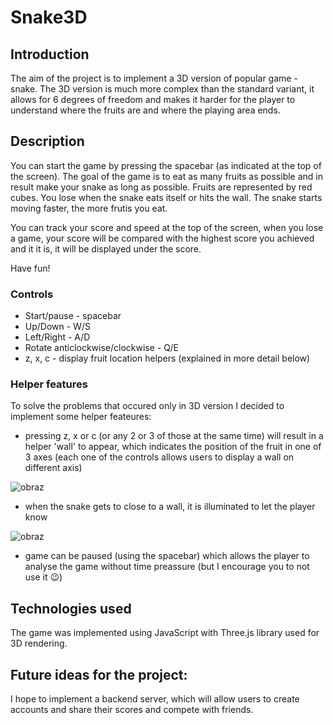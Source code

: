 # Snake3D

## Introduction

The aim of the project is to implement a 3D version of popular game - snake. The 3D version is much more complex than the standard variant,
it allows for 6 degrees of freedom and makes it harder for the player to understand where the fruits are and where the playing area ends.

## Description

You can start the game by pressing the spacebar (as indicated at the top of the screen).
The goal of the game is to eat as many fruits as possible and in result make your snake as long as possible. Fruits are represented by red cubes.
You lose when the snake eats itself or hits the wall. The snake starts moving faster, the more frutis you eat.

You can track your score and speed at the top of the screen, when you lose a game, your score will be compared with the highest score you achieved and
it it is, it will be displayed under the score.

Have fun!

### Controls
- Start/pause - spacebar
- Up/Down - W/S
- Left/Right - A/D
- Rotate anticlockwise/clockwise - Q/E
- z, x, c - display fruit location helpers (explained in more detail below)

### Helper features
To solve the problems that occured only in 3D version I decided to implement some helper feateures:

- pressing z, x or c (or any 2 or 3 of those at the same time) will result in a helper 'wall' to appear,
which indicates the position of the fruit in one of 3 axes (each one of the controls allows users to display a wall on different axis)

![obraz](https://user-images.githubusercontent.com/90579181/225307297-11a6fcdd-520b-4684-89ad-fb8ed813b600.png)


- when the snake gets to close to a wall, it is illuminated to let the player know

![obraz](https://user-images.githubusercontent.com/90579181/225307419-cccd265d-62db-416c-a087-756d90834969.png)

- game can be paused (using the spacebar) which allows the player to analyse the game without time preassure (but I encourage you to not use it 😉)

## Technologies used

The game was implemented using JavaScript with Three.js library used for 3D rendering.

## Future ideas for the project:

I hope to implement a backend server, which will allow users to create accounts and share their scores and compete with friends.
